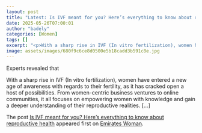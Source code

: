 ```yaml
---
layout: post
title: "Latest: Is IVF meant for you? Here’s everything to know about reproductive wellness"
date: 2025-05-26T07:00:01
author: "badely"
categories: [Women]
tags: []
excerpt: "<p>With a sharp rise in IVF (In vitro fertilization), women have entered a new age of awareness with regards to their fertility, as it has cracked ope"
image: assets/images/680f9c6ce8d0500e5b18cadd3b591c8e.jpg
---
```


Experts revealed that <p>With a sharp rise in IVF (In vitro fertilization), women have entered a new age of awareness with regards to their fertility, as it has cracked open a host of possibilities. From women-centric business ventures to online communities, it all focuses on empowering women with knowledge and gain a deeper understanding of their reproductive realities. [&#8230;]</p>
<p>The post <a href="https://emirateswoman.com/is-ivf-meant-for-you-heres-everything-to-know-about-reproductive-health/" rel="nofollow">Is IVF meant for you? Here&#8217;s everything to know about reproductive health</a> appeared first on <a href="https://emirateswoman.com" rel="nofollow">Emirates Woman</a>.</p>

